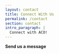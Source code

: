 ```yaml
---
layout: contact
title: Connect With Us
permalink: /contact
section: contact
intro_paragraph: |
  Connect with ACO!
---
```


**Send us a message**
